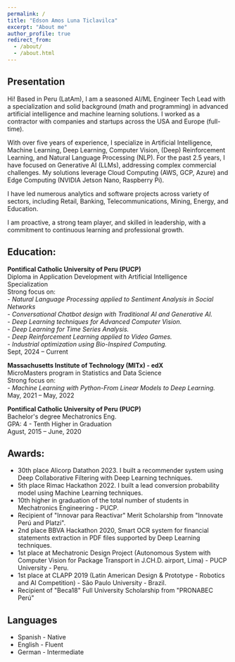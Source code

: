 ```yaml
---
permalink: /
title: "Edson Amos Luna Ticlavilca"
excerpt: "About me"
author_profile: true
redirect_from:
  - /about/
  - /about.html
---
```


## Presentation

Hi! Based in Peru (LatAm), I am a seasoned AI/ML Engineer Tech Lead with a specialization and solid background (math and programming) in advanced artificial intelligence and machine learning solutions. I worked as a contractor with companies and startups across the USA and Europe (full-time).

With over five years of experience, I specialize in Artificial Intelligence, Machine Learning, Deep Learning, Computer Vision, (Deep) Reinforcement Learning, and Natural Language Processing (NLP). For the past 2.5 years, I have focused on Generative AI (LLMs), addressing complex commercial challenges. My solutions leverage Cloud Computing (AWS, GCP, Azure) and Edge Computing (NVIDIA Jetson Nano, Raspberry Pi).

I have led numerous analytics and software projects across variety of sectors, including Retail, Banking, Telecommunications, Mining, Energy, and Education.

I am proactive, a strong team player, and skilled in leadership, with a commitment to continuous learning and professional growth.

## Education:

**Pontifical Catholic University of Peru (PUCP)**
<br/>Diploma in Application Development with Artificial Intelligence Specialization
<br/>Strong focus on:
<br/> - _Natural Language Processing applied to Sentiment Analysis in Social Networks_
<br/> - _Conversational Chatbot design with Traditional AI and Generative AI._
<br/> - _Deep Learning techniques for Advanced Computer Vision._
<br/> - _Deep Learning for Time Series Analysis._
<br/> - _Deep Reinforcement Learning applied to Video Games._
<br/> - _Industrial optimization using Bio-Inspired Computing._
<br/>Sept, 2024 – Current

**Massachusetts Institute of Technology (MITx) - edX**
<br/>MicroMasters program in Statistics and Data Science
<br/>Strong focus on:
<br/> - _Machine Learning with Python-From Linear Models to Deep Learning._
<br/>May, 2021 – May, 2022

**Pontifical Catholic University of Peru (PUCP)**
<br/>Bachelor's degree Mechatronics Eng.
<br/>GPA: 4 - Tenth Higher in Graduation
<br/>Agust, 2015 – June, 2020

## Awards:

- 30th place Alicorp Datathon 2023. I built a recommender system using Deep Collaborative Filtering with Deep Learning techniques.
- 5th place Rimac Hackathon 2022. I built a lead conversion probability model using Machine Learning techniques.
- 10th higher in graduation of the total number of students in Mechatronics Engineering - PUCP.
- Recipient of "Innovar para Reactivar" Merit Scholarship from "Innovate Perú and Platzi".
- 2nd place BBVA Hackathon 2020, Smart OCR system for financial statements extraction in PDF files supported by Deep Learning techniques.
- 1st place at Mechatronic Design Project (Autonomous System with Computer Vision for Package Transport in J.CH.D. airport, Lima) - PUCP University - Peru.
- 1st place at CLAPP 2019 (Latin American Design & Prototype - Robotics and AI Competition) - São Paulo University - Brazil.
- Recipient of "Beca18" Full University Scholarship from "PRONABEC Perú"

## Languages

- Spanish - Native
- English - Fluent
- German - Intermediate
